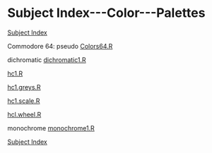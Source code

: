 # Subject Index---Color---Palettes

[Subject Index](https://github.com/dmparrishphd/Shapiro/blob/master/Files/3/5/0/indexSubj.md)

Commodore 64: pseudo [Colors64.R](https://github.com/dmparrishphd/Shapiro/blob/master/Files/1/2/0/Colors64.R)

dichromatic [dichromatic1.R](https://github.com/dmparrishphd/Shapiro/blob/master/Files/2/1/0/dichromatic1.R)

[hc1.R](https://github.com/dmparrishphd/Shapiro/blob/master/Files/1/1/1/0/hc1.R)

[hc1.greys.R](https://github.com/dmparrishphd/Shapiro/blob/master/Files/1/1/1/0/hc1.greys.R)

[hc1.scale.R](https://github.com/dmparrishphd/Shapiro/blob/master/Files/1/1/1/0/hc1.scale.R)

[hcl.wheel.R](https://github.com/dmparrishphd/Shapiro/blob/master/Files/1/1/1/0/hcl.wheel.R)

monochrome [monochrome1.R](https://github.com/dmparrishphd/Shapiro/blob/master/Files/1/2/7/0/monochrome1.R)

[Subject Index](https://github.com/dmparrishphd/Shapiro/blob/master/Files/3/5/0/indexSubj.md)
